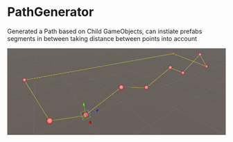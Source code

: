 # PathGenerator
Generated a Path based on Child GameObjects, can instiate prefabs segments in between taking distance between points into account

![Preview](https://github.com/tiagoserrastudios/PathGenerator/blob/main/PathGenerator.png?raw=true)
